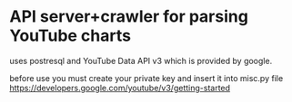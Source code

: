 # API server+crawler for parsing YouTube charts  
uses postresql and YouTube Data API v3 which is provided by google.    

before use you must create your private key and insert it into misc.py file  
https://developers.google.com/youtube/v3/getting-started
